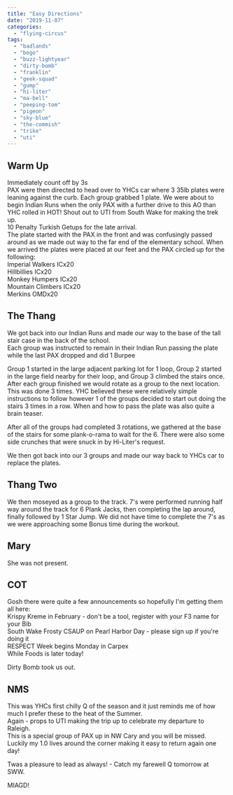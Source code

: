 ```yaml
---
title: "Easy Directions"
date: "2019-11-07"
categories: 
  - "flying-circus"
tags: 
  - "badlands"
  - "bogo"
  - "buzz-lightyear"
  - "dirty-bomb"
  - "franklin"
  - "geek-squad"
  - "gump"
  - "hi-liter"
  - "ma-bell"
  - "peeping-tom"
  - "pigeon"
  - "sky-blue"
  - "the-commish"
  - "trike"
  - "uti"
---
```


## Warm Up

Immediately count off by 3s  
PAX were then directed to head over to YHCs car where 3 35lb plates were leaning against the curb. Each group grabbed 1 plate. We were about to begin Indian Runs when the only PAX with a further drive to this AO than YHC rolled in HOT! Shout out to UTI from South Wake for making the trek up.  
10 Penalty Turkish Getups for the late arrival.  
The plate started with the PAX in the front and was confusingly passed around as we made out way to the far end of the elementary school. When we arrived the plates were placed at our feet and the PAX circled up for the following:  
Imperial Walkers ICx20  
Hillbillies ICx20  
Monkey Humpers ICx20  
Mountain Climbers ICx20  
Merkins OMDx20

## The Thang

We got back into our Indian Runs and made our way to the base of the tall stair case in the back of the school.  
Each group was instructed to remain in their Indian Run passing the plate while the last PAX dropped and did 1 Burpee

Group 1 started in the large adjacent parking lot for 1 loop, Group 2 started in the large field nearby for their loop, and Group 3 climbed the stairs once. After each group finished we would rotate as a group to the next location. This was done 3 times. YHC believed these were relatively simple instructions to follow however 1 of the groups decided to start out doing the stairs 3 times in a row. When and how to pass the plate was also quite a brain teaser.

After all of the groups had completed 3 rotations, we gathered at the base of the stairs for some plank-o-rama to wait for the 6. There were also some side crunches that were snuck in by Hi-Liter's request.  
  
We then got back into our 3 groups and made our way back to YHCs car to replace the plates.

## Thang Two

We then moseyed as a group to the track. 7's were performed running half way around the track for 6 Plank Jacks, then completing the lap around, finally followed by 1 Star Jump. We did not have time to complete the 7's as we were approaching some Bonus time during the workout.

## Mary

She was not present.

## COT

Gosh there were quite a few announcements so hopefully I'm getting them all here:  
Krispy Kreme in February - don't be a tool, register with your F3 name for your Bib  
South Wake Frosty CSAUP on Pearl Harbor Day - please sign up if you're doing it  
RESPECT Week begins Monday in Carpex  
While Foods is later today!  
  
Dirty Bomb took us out.

## NMS

This was YHCs first chilly Q of the season and it just reminds me of how much I prefer these to the heat of the Summer.  
Again - props to UTI making the trip up to celebrate my departure to Raleigh.  
This is a special group of PAX up in NW Cary and you will be missed. Luckily my 1.0 lives around the corner making it easy to return again one day!  
  
Twas a pleasure to lead as always! - Catch my farewell Q tomorrow at SWW.  
  
MIAGD!
